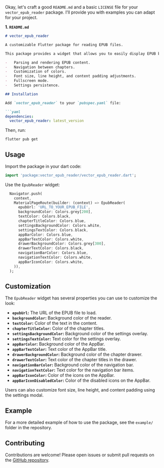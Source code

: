 Okay, let's craft a good `README.md` and a basic `LICENSE` file for your `vector_epub_reader` package. I'll provide you with examples you can adapt for your project.

**1. `README.md`**

```markdown
# vector_epub_reader

A customizable Flutter package for reading EPUB files.

This package provides a widget that allows you to easily display EPUB books in your Flutter applications. It supports:

-   Parsing and rendering EPUB content.
-   Navigation between chapters.
-   Customization of colors.
-   Font size, line height, and content padding adjustments.
-   Fullscreen mode.
-   Settings persistence.

## Installation

Add `vector_epub_reader` to your `pubspec.yaml` file:

```yaml
dependencies:
  vector_epub_reader: latest_version
```

Then, run:

```bash
flutter pub get
```

## Usage

Import the package in your dart code:

```dart
import 'package:vector_epub_reader/vector_epub_reader.dart';
```

Use the `EpubReader` widget:

```dart
  Navigator.push(
    context,
    MaterialPageRoute(builder: (context) => EpubReader(
      epubUrl: 'URL_TO_YOUR_EPUB_FILE',
      backgroundColor: Colors.grey[200],
      textColor: Colors.black,
      chapterTitleColor: Colors.blue,
      settingsBackgroundColor: Colors.white,
      settingsTextColor: Colors.black,
      appBarColor: Colors.blue,
      appBarTextColor: Colors.white,
      drawerBackgroundColor: Colors.grey[300],
      drawerTextColor: Colors.black,
      navigationBarColor: Colors.blue,
      navigationTextColor: Colors.white,
      appBarIconColor: Colors.white,
    )),
  );
```

## Customization

The `EpubReader` widget has several properties you can use to customize the look:

-   **`epubUrl`:** The URL of the EPUB file to load.
-   **`backgroundColor`:** Background color of the reader.
-   **`textColor`:** Color of the text in the content.
-   **`chapterTitleColor`:** Color of the chapter titles.
-   **`settingsBackgroundColor`:** Background color of the settings overlay.
-   **`settingsTextColor`:** Text color for the settings overlay.
-   **`appBarColor`:** Background color of the AppBar.
-    **`appBarTextColor`:** Text color of the AppBar title.
-   **`drawerBackgroundColor`:** Background color of the chapter drawer.
-   **`drawerTextColor`:** Text color of the chapter titles in the drawer.
-    **`navigationBarColor`:** Background color of the navigation bar.
-   **`navigationTextColor`:** Text color for the navigation bar items.
-   **`appBarIconColor`:** Color of the icons on the AppBar.
-    **`appBarIconDisabledColor`:** Color of the disabled icons on the AppBar.

Users can also customize font size, line height, and content padding using the settings modal.

## Example

For a more detailed example of how to use the package, see the `example/` folder in the repository.

## Contributing

Contributions are welcome! Please open issues or submit pull requests on the [GitHub repository](https://github.com/myatminlu/vector_epub_reader).


